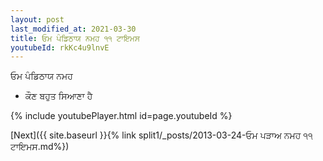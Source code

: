 ```yaml
---
layout: post
last_modified_at: 2021-03-30
title: ਓਮ ਪੰਡਿਠਾਯ ਨਮਹ ੧੧ ਟਾਇਮਸ
youtubeId: rkKc4u9lnvE
---
```

 
 
 ਓਮ ਪੰਡਿਠਾਯ ਨਮਹ  
 
 -  ਕੌਣ ਬਹੁਤ ਸਿਆਣਾ ਹੈ 
 
  
 
  
 
 
 
 
 
 


{% include youtubePlayer.html id=page.youtubeId %}
 
[Next]({{ site.baseurl }}{% link  split1/_posts/2013-03-24-ਓਮ ਪੜਾਅ ਨਮਹ ੧੧ ਟਾਇਮਸ.md%})
 
